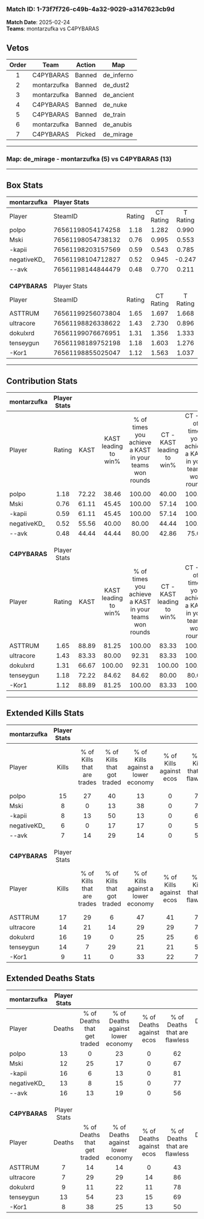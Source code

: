 ### Match ID: 1-73f7f726-c49b-4a32-9029-a3147623cb9d  
**Match Date**: 2025-02-24  
**Teams**: montarzufka vs C4PYBARAS  

## Vetos  

| Order | Team | Action | Map |
| :---: | :--: | :----: | --- |
| 1 | C4PYBARAS | Banned | de_inferno |
| 2 | montarzufka | Banned | de_dust2 |
| 3 | montarzufka | Banned | de_ancient |
| 4 | C4PYBARAS | Banned | de_nuke |
| 5 | C4PYBARAS | Banned | de_train |
| 6 | montarzufka | Banned | de_anubis |
| 7 | C4PYBARAS | Picked | de_mirage |

---  

### **Map**: de_mirage - montarzufka (5) vs C4PYBARAS (13)  
---  

## Box Stats  

| **montarzufka** | Player Stats      |        |           |          |       |      |       |         |        |      |     |
| :- | :- | :-: | :-: | :-: | :-: | :-: | :-: | :-: | :-: | :-: | :-: |
| Player          | SteamID           | Rating | CT Rating | T Rating | KAST  | ADR  | Kills | Assists | Deaths | K/D  | HS% |
| polpo           | 76561198054174258 |  1.18  |   1.282   |  0.990   | 72.22 | 75.7 |  15   |    3    |   13   | 1.15 | 53  |
| Mski            | 76561198054738132 |  0.76  |   0.995   |  0.553   | 61.11 | 62.4 |   8   |    4    |   12   | 0.67 | 62  |
| -kapii          | 76561198203157569 |  0.59  |   0.543   |  0.785   | 61.11 | 49.2 |   8   |    3    |   16   | 0.50 | 37  |
| negativeKD_     | 76561198104712827 |  0.52  |   0.945   |  -0.247  | 55.56 | 42.8 |   6   |    2    |   13   | 0.46 | 33  |
| --avk           | 76561198144844479 |  0.48  |   0.770   |  0.211   | 44.44 | 68.4 |   7   |    3    |   16   | 0.44 | 85  |
|                 |                   |        |           |          |       |      |       |         |        |      |     |
|                 |                   |        |           |          |       |      |       |         |        |      |     |
|                 |                   |        |           |          |       |      |       |         |        |      |     |
| **C4PYBARAS**   | Player Stats      |        |           |          |       |      |       |         |        |      |     |
| Player          | SteamID           | Rating | CT Rating | T Rating | KAST  | ADR  | Kills | Assists | Deaths | K/D  | HS% |
| ASTTRUM         | 76561199256073804 |  1.65  |   1.697   |  1.668   | 88.89 | 97.6 |  17   |    3    |   7    | 2.43 | 41  |
| uItracore       | 76561198826338622 |  1.43  |   2.730   |  0.896   | 83.33 | 86.6 |  14   |    4    |   7    | 2.00 | 57  |
| dokulxrd        | 76561199076676951 |  1.31  |   1.356   |  1.333   | 66.67 | 79.9 |  16   |    1    |   9    | 1.78 | 31  |
| tenseygun       | 76561198189752198 |  1.18  |   1.603   |  1.276   | 72.22 | 85.7 |  14   |    5    |   13   | 1.08 | 64  |
| -Kor1           | 76561198855025047 |  1.12  |   1.563   |  1.037   | 88.89 | 57.7 |   9   |    6    |   8    | 1.13 | 33  |
---  

## Contribution Stats  

| **montarzufka** | Player Stats |       |                      |                                                        |                           |                                                             |                          |                                                            |
| :- | :-: | :-: | :-: | :-: | :-: | :-: | :-: | :-: |
| Player          |    Rating    | KAST  | KAST leading to win% | % of times you achieve a KAST in your teams won rounds | CT - KAST leading to win% | CT - % of times you achieve a KAST in your teams won rounds | T - KAST leading to win% | T - % of times you achieve a KAST in your teams won rounds |
| polpo           |     1.18     | 72.22 |        38.46         |                         100.00                         |           40.00           |                           100.00                            |          33.33           |                           100.00                           |
| Mski            |     0.76     | 61.11 |        45.45         |                         100.00                         |           57.14           |                           100.00                            |          25.00           |                           100.00                           |
| -kapii          |     0.59     | 61.11 |        45.45         |                         100.00                         |           57.14           |                           100.00                            |          25.00           |                           100.00                           |
| negativeKD_     |     0.52     | 55.56 |        40.00         |                         80.00                          |           44.44           |                           100.00                            |           0.00           |                            0.00                            |
| --avk           |     0.48     | 44.44 |        44.44         |                         80.00                          |           42.86           |                            75.00                            |          50.00           |                           100.00                           |
|                 |              |       |                      |                                                        |                           |                                                             |                          |                                                            |
|                 |              |       |                      |                                                        |                           |                                                             |                          |                                                            |
|                 |              |       |                      |                                                        |                           |                                                             |                          |                                                            |
| **C4PYBARAS**   | Player Stats |       |                      |                                                        |                           |                                                             |                          |                                                            |
| Player          |    Rating    | KAST  | KAST leading to win% | % of times you achieve a KAST in your teams won rounds | CT - KAST leading to win% | CT - % of times you achieve a KAST in your teams won rounds | T - KAST leading to win% | T - % of times you achieve a KAST in your teams won rounds |
| ASTTRUM         |     1.65     | 88.89 |        81.25         |                         100.00                         |           83.33           |                           100.00                            |          80.00           |                           100.00                           |
| uItracore       |     1.43     | 83.33 |        80.00         |                         92.31                          |           83.33           |                           100.00                            |          77.78           |                           87.50                            |
| dokulxrd        |     1.31     | 66.67 |        100.00        |                         92.31                          |          100.00           |                           100.00                            |          100.00          |                           87.50                            |
| tenseygun       |     1.18     | 72.22 |        84.62         |                         84.62                          |           80.00           |                            80.00                            |          87.50           |                           87.50                            |
| -Kor1           |     1.12     | 88.89 |        81.25         |                         100.00                         |           83.33           |                           100.00                            |          80.00           |                           100.00                           |
---  

## Extended Kills Stats  

| **montarzufka** | Player Stats |                            |                            |                                    |                         |                              |                                 |                                       |                    |           |
| :- | :-: | :-: | :-: | :-: | :-: | :-: | :-: | :-: | :-: | :-: |
| Player          |    Kills     | % of Kills that are trades | % of Kills that got traded | % of Kills against a lower economy | % of Kills against ecos | % of Kills that are flawless | % of Kills that are close duels | % of Kills that are assisted by flash | Pistol Round Kills | AWP Kills |
| polpo           |      15      |             27             |             40             |                 13                 |            0            |              73              |                0                |                   0                   |         1          |     0     |
| Mski            |      8       |             0              |             13             |                 38                 |            0            |              75              |                0                |                   0                   |         1          |     0     |
| -kapii          |      8       |             13             |             50             |                 13                 |            0            |              63              |                0                |                   0                   |         1          |     0     |
| negativeKD_     |      6       |             0              |             17             |                 17                 |            0            |              50              |                0                |                  33                   |         0          |     0     |
| --avk           |      7       |             14             |             29             |                 14                 |            0            |              57              |                0                |                   0                   |         0          |     0     |
|                 |              |                            |                            |                                    |                         |                              |                                 |                                       |                    |           |
|                 |              |                            |                            |                                    |                         |                              |                                 |                                       |                    |           |
|                 |              |                            |                            |                                    |                         |                              |                                 |                                       |                    |           |
| **C4PYBARAS**   | Player Stats |                            |                            |                                    |                         |                              |                                 |                                       |                    |           |
| Player          |    Kills     | % of Kills that are trades | % of Kills that got traded | % of Kills against a lower economy | % of Kills against ecos | % of Kills that are flawless | % of Kills that are close duels | % of Kills that are assisted by flash | Pistol Round Kills | AWP Kills |
| ASTTRUM         |      17      |             29             |             6              |                 47                 |           41            |              71              |                6                |                   6                   |         1          |     0     |
| uItracore       |      14      |             21             |             14             |                 29                 |           29            |              79              |                0                |                   0                   |         3          |     0     |
| dokulxrd        |      16      |             19             |             0              |                 25                 |           25            |              63              |                6                |                   6                   |         2          |     0     |
| tenseygun       |      14      |             7              |             29             |                 21                 |           21            |              57              |                7                |                   0                   |         3          |     2     |
| -Kor1           |      9       |             11             |             0              |                 33                 |           22            |              78              |                0                |                  11                   |         1          |     0     |
## Extended Deaths Stats  

| **montarzufka** | Player Stats |                             |                                   |                          |                               |                            |                           |               |
| :- | :-: | :-: | :-: | :-: | :-: | :-: | :-: | :-: |
| Player          |    Deaths    | % of Deaths that get traded | % of Deaths against lower economy | % of Deaths against ecos | % of Deaths that are flawless | % of Deaths that are close | % of Deaths while blinded | Deaths to AWP |
| polpo           |      13      |              0              |                23                 |            0             |              62               |             0              |             8             |       0       |
| Mski            |      12      |             25              |                17                 |            0             |              67               |             0              |             8             |       1       |
| -kapii          |      16      |              6              |                13                 |            0             |              81               |             6              |             0             |       1       |
| negativeKD_     |      13      |              8              |                15                 |            0             |              77               |             0              |             0             |       0       |
| --avk           |      16      |             13              |                19                 |            0             |              56               |             13             |             6             |       0       |
|                 |              |                             |                                   |                          |                               |                            |                           |               |
|                 |              |                             |                                   |                          |                               |                            |                           |               |
|                 |              |                             |                                   |                          |                               |                            |                           |               |
| **C4PYBARAS**   | Player Stats |                             |                                   |                          |                               |                            |                           |               |
| Player          |    Deaths    | % of Deaths that get traded | % of Deaths against lower economy | % of Deaths against ecos | % of Deaths that are flawless | % of Deaths that are close | % of Deaths while blinded | Deaths to AWP |
| ASTTRUM         |      7       |             14              |                14                 |            0             |              43               |             0              |             0             |       0       |
| uItracore       |      7       |             29              |                29                 |            14            |              86               |             0              |             0             |       0       |
| dokulxrd        |      9       |             11              |                22                 |            11            |              78               |             0              |            11             |       0       |
| tenseygun       |      13      |             54              |                23                 |            15            |              69               |             0              |             8             |       0       |
| -Kor1           |      8       |             38              |                25                 |            13            |              50               |             0              |             0             |       0       |
